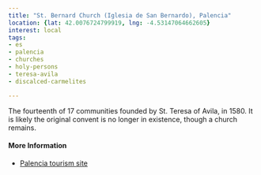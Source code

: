 ```yaml
---
title: "St. Bernard Church (Iglesia de San Bernardo), Palencia"
location: {lat: 42.0076724799919, lng: -4.53147064662605}
interest: local
tags:
- es
- palencia
- churches
- holy-persons
- teresa-avila
- discalced-carmelites

---
```



The fourteenth of 17 communities founded by St. Teresa of Avila, in 1580.  It is likely the original convent is no longer in existence, though a church remains.

#### More Information

* [Palencia tourism site](https://turismo.aytopalencia.es/en/poi/church-san-bernardo)





